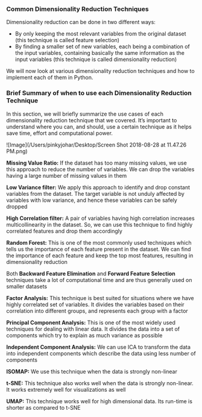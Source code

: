 ### Common Dimensionality Reduction Techniques
Dimensionality reduction can be done in two different ways:

* By only keeping the most relevant variables from the original dataset (this technique is called feature selection)
* By finding a smaller set of new variables, each being a combination of the input variables, containing basically the same information as the input variables (this technique is called dimensionality reduction)

We will now look at various dimensionality reduction techniques and how to implement each of them in Python.

### Brief Summary of when to use each Dimensionality Reduction Technique
In this section, we will briefly summarize the use cases of each dimensionality reduction technique that we covered. It’s important to understand where you can, and should, use a certain technique as it helps save time, effort and computational power.

![Image](/Users/pinkyjohar/Desktop/Screen Shot 2018-08-28 at 11.47.26 PM.png)

 
**Missing Value Ratio:** If the dataset has too many missing values, we use this approach to reduce the number of variables. We can drop the variables having a large number of missing values in them

**Low Variance filter:** We apply this approach to identify and drop constant variables from the dataset. The target variable is not unduly affected by variables with low variance, and hence these variables can be safely dropped

**High Correlation filter:** A pair of variables having high correlation increases multicollinearity in the dataset. So, we can use this technique to find highly correlated features and drop them accordingly

**Random Forest:** This is one of the most commonly used techniques which tells us the importance of each feature present in the dataset. We can find the importance of each feature and keep the top most features, resulting in dimensionality reduction

Both **Backward Feature Elimination** and **Forward Feature Selection** techniques take a lot of computational time and are thus generally used on smaller datasets

**Factor Analysis:** This technique is best suited for situations where we have highly correlated set of variables. It divides the variables based on their correlation into different groups, and represents each group with a factor

**Principal Component Analysis:** This is one of the most widely used techniques for dealing with linear data. It divides the data into a set of components which try to explain as much variance as possible

**Independent Component Analysis:** We can use ICA to transform the data into independent components which describe the data using less number of components

**ISOMAP:** We use this technique when the data is strongly non-linear

**t-SNE:** This technique also works well when the data is strongly non-linear. It works extremely well for visualizations as well

**UMAP:** This technique works well for high dimensional data. Its run-time is shorter as compared to t-SNE
